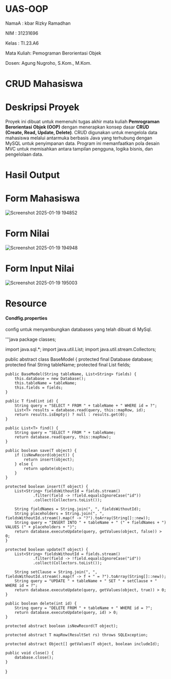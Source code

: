 # UAS-OOP
NamaA  : kbar Rizky Ramadhan

NIM    : 31231696

Kelas  : TI.23.A6

Mata Kuliah: Pemograman Berorientasi Objek

Dosen: Agung Nugroho, S.Kom., M.Kom.

<h1>CRUD Mahasiswa</h1>

# Deskripsi Proyek
Proyek ini dibuat untuk memenuhi tugas akhir mata kuliah **Pemrograman Berorientasi Objek (OOP)** dengan menerapkan konsep dasar **CRUD (Create, Read, Update, Delete)**. CRUD digunakan untuk mengelola data mahasiswa melalui antarmuka berbasis Java yang terhubung dengan MySQL untuk penyimpanan data. Program ini memanfaatkan pola desain MVC untuk memisahkan antara tampilan pengguna, logika bisnis, dan pengelolaan data.

<h1>Hasil Output</h1>

# Form Mahasiswa
 ![Screenshot 2025-01-19 194852](https://github.com/user-attachments/assets/276a33d8-2bfa-4d49-a4de-2c8020a988df)

# Form Nilai
![Screenshot 2025-01-19 194948](https://github.com/user-attachments/assets/47ad58ab-cf90-48b0-aeb8-4314630404c4)

# Form Input Nilai
![Screenshot 2025-01-19 195003](https://github.com/user-attachments/assets/7edb5695-c4ce-4a77-a9f6-c7a9a41b291b)

# Resource

<h4>Condfig.properties</h4>
config untuk menyambungkan databases yang telah dibuat di MySql.

'''java
package classes;

import java.sql.*;
import java.util.List;
import java.util.stream.Collectors;

public abstract class BaseModel<T> {
    protected final Database database;
    protected final String tableName;
    protected final List<String> fields;

    public BaseModel(String tableName, List<String> fields) {
        this.database = new Database();
        this.tableName = tableName;
        this.fields = fields;
    }

    public T find(int id) {
        String query = "SELECT * FROM " + tableName + " WHERE id = ?";
        List<T> results = database.read(query, this::mapRow, id);
        return results.isEmpty() ? null : results.get(0);
    }

    public List<T> find() {
        String query = "SELECT * FROM " + tableName;
        return database.read(query, this::mapRow);
    }

    public boolean save(T object) {
        if (isNewRecord(object)) {
            return insert(object);
        } else {
            return update(object);
        }
    }

    protected boolean insert(T object) {
        List<String> fieldsWithoutId = fields.stream()
                .filter(field -> !field.equalsIgnoreCase("id"))
                .collect(Collectors.toList());

        String fieldNames = String.join(", ", fieldsWithoutId);
        String placeholders = String.join(", ", fieldsWithoutId.stream().map(f -> "?").toArray(String[]::new));
        String query = "INSERT INTO " + tableName + " (" + fieldNames + ") VALUES (" + placeholders + ")";
        return database.executeUpdate(query, getValues(object, false)) > 0;
    }

    protected boolean update(T object) {
        List<String> fieldsWithoutId = fields.stream()
                .filter(field -> !field.equalsIgnoreCase("id"))
                .collect(Collectors.toList());

        String setClause = String.join(", ", fieldsWithoutId.stream().map(f -> f + " = ?").toArray(String[]::new));
        String query = "UPDATE " + tableName + " SET " + setClause + " WHERE id = ?";
        return database.executeUpdate(query, getValues(object, true)) > 0;
    }

    public boolean delete(int id) {
        String query = "DELETE FROM " + tableName + " WHERE id = ?";
        return database.executeUpdate(query, id) > 0;
    }

    protected abstract boolean isNewRecord(T object);

    protected abstract T mapRow(ResultSet rs) throws SQLException;

    protected abstract Object[] getValues(T object, boolean includeId);

    public void close() {
        database.close();
    }
}
